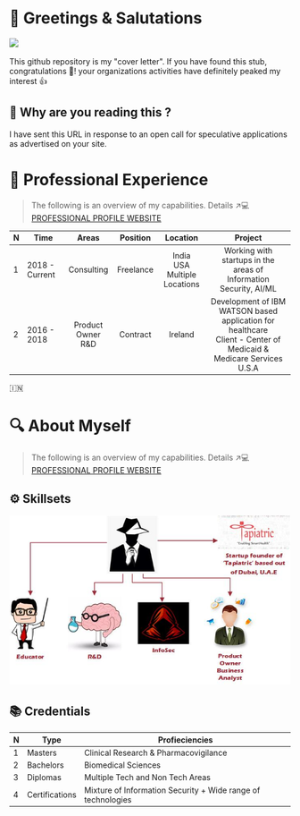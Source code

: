 # 👋 Greetings & Salutations 

![](https://media.giphy.com/media/QYkX9IMHthYn0Y3pcG/giphy.gif)

This github repository is my "cover letter". If you have found this stub, congratulations 🥳!  your organizations activities have definitely peaked my interest 👍

## 👀 Why are you reading this ?

I have sent this URL in response to an open call for speculative applications as advertised on your site. 

# 💼 Professional Experience 

> The following is an overview of my capabilities. Details ↗️💻 [PROFESSIONAL PROFILE WEBSITE](http://www.sarfraz.xyz)

N | Time | Areas | Position | Location | Project 
--- | --- | :---: | :---: | :---: | :---:
1 | 2018 - Current | Consulting | Freelance | India <br> USA <br> Multiple Locations | Working with startups in the <br> areas of <br> Information Security, AI/ML
2 | 2016 - 2018 | Product Owner <br> R&D | Contract | Ireland | Development of IBM WATSON based application for healthcare <br> Client - Center of Medicaid & <br> Medicare Services U.S.A

🇮🇳

# 🔍 About Myself

> The following is an overview of my capabilities. Details ↗️💻 [PROFESSIONAL PROFILE WEBSITE](http://www.sarfraz.xyz)

## ⚙️ Skillsets 

![](https://github.com/zarfraz/Engagementz/blob/main/skz.jpg)

## 📚 Credentials

N | Type | Profieciencies
--- | --- | --- 
1 | Masters | Clinical Research & Pharmacovigilance
2 | Bachelors | Biomedical Sciences 
3 | Diplomas | Multiple Tech and Non Tech Areas
4 | Certifications | Mixture of Information Security + Wide range of technologies



